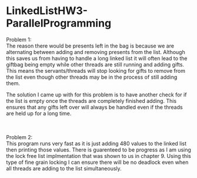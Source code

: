 # LinkedListHW3-ParallelProgramming

Problem 1:<br>
The reason there would be presents left in the bag is because we are alternating between adding and removing presents from the list. Although this saves us from having to handle a long linked list it will often lead to the giftbag being empty while other threads are still running and adding gifts. This means the servants/threads will stop looking for gifts to remove from the list even though other threads may be in the process of still adding them. 

The solution I came up with for this problem is to have another check for if the list is empty once the threads are completely finished adding. This ensures that any gifts left over will always be handled even if the threads are held up for a long time.

<br><br>
Problem 2:<br>
This program runs very fast as it is just adding 480 values to the linked list then printing those values. There is guarenteed to be progress as I am using the lock free list implmentation that was shown to us in chapter 9. Using this type of fine grain locking I can ensure there will be no deadlock even when all threads are adding to the list simultaneously.
